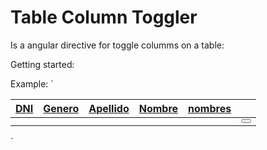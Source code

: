 # Table Column Toggler
Is a angular directive for toggle columms on a table:

Getting started:

Example:
`
<table class="registros" table-column-toggler-table> 
<thead>
  <tr> 
      <th hide><a href="javascript:" >DNI</a></th>
      <th hide><a href="javascript:" >Genero</a></th>
      <th><a href="javascript:" >Apellido</a></th>  
      <th><a href="javascript:" >Nombre</a></th>   
      <th><a href="javascript:" >nombres</a></th> 
      <th ignore></th>
  </tr>
</thead>
<tbody>
<!-- | orderBy: 'nombrelista'  --> 
  <tr ng-repeat="item in items " ng-if="items" table-column-toggler-repeat>
      <td ng-bind="item.dni"></td>
      <td ng-bind="item.genero"></td>
      <td ng-bind="item.apellido"></td>
      <td ng-bind="item.campo"></td>
      <td ng-bind="item.campo"></td>
      <td>
          <button></button>
      </td>
  </tr>
</tbody>
</table>
</code>`
